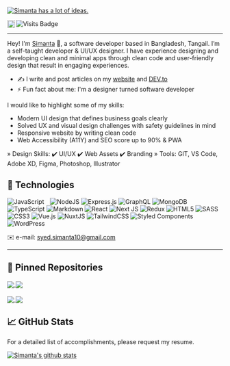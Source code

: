 [![Simanta has a lot of ideas.](https://github.com/syedsimanta03/syedsimanta03/raw/master/cover.gif)](https://designcoder.netlify.app/)


<a href="https://www.linkedin.com/in/syedsimanta03/">
  <img align="left" alt="Pranav's LinkedIn" width="18px" src="https://raw.githubusercontent.com/peterthehan/peterthehan/master/assets/linkedin.svg" />
</a>

![Visits Badge](https://badges.pufler.dev/visits/syedsimanta03/syedsimanta03)

------
Hey! I'm [Simanta](http://designcoder.netlify.app) 👋, a software developer based in Bangladesh, Tangail. I’m a self-taught developer & UI/UX designer. I have experience designing and developing clean and minimal apps through clean code and user-friendly design that result in engaging experiences.

- ✍️ I write and post articles on my [website](http://designcoder.netlify.app/blog) and [DEV.to](https://dev.to/syedsimanta03)
- ⚡ Fun fact about me: I'm a designer turned software developer


I would like to highlight some of my skills:

- Modern UI design that defines business goals clearly
- Solved UX and visual design challenges with safety guidelines in mind
- Responsive website by writing clean code
- Web Accessibility (A11Y) and SEO score up to 90% & PWA

» Design Skills: ✔️ UI/UX  ✔️ Web Assets ✔️ Branding
» Tools:  GIT, VS Code, Adobe XD, Figma, Photoshop, Illustrator

## 🧰 Technologies

<img alt="JavaScript" src="https://img.shields.io/badge/javascript-%23323330.svg?style=for-the-badge&logo=javascript&logoColor=%23F7DF1E" style="display: inline; margin-right: 10px;"/>
<img alt="NodeJS" src="https://img.shields.io/badge/node.js-%2343853D.svg?style=for-the-badge&logo=node-dot-js&logoColor=white"/>
<img alt="Express.js" src="https://img.shields.io/badge/express.js-%23404d59.svg?style=for-the-badge&logo=express&logoColor=%2361DAFB"/>
<img alt="GraphQL" src="https://img.shields.io/badge/-GraphQL-E10098?style=for-the-badge&logo=graphql"/>
 <img alt="MongoDB" src ="https://img.shields.io/badge/MongoDB-%234ea94b.svg?style=for-the-badge&logo=mongodb&logoColor=white"/>
<img alt="TypeScript" src="https://img.shields.io/badge/typescript-%23007ACC.svg?style=for-the-badge&logo=typescript&logoColor=white"/>
<img alt="Markdown" src="https://img.shields.io/badge/markdown-%23000000.svg?style=for-the-badge&logo=markdown&logoColor=white"/>
  
<img alt="React" src="https://img.shields.io/badge/react-%2320232a.svg?style=for-the-badge&logo=react&logoColor=%2361DAFB"/>
<img alt="Next JS" src="https://img.shields.io/badge/nextjs-%23000000.svg?style=for-the-badge&logo=next.js&logoColor=white"/>
<img alt="Redux" src="https://img.shields.io/badge/redux-%23593d88.svg?style=for-the-badge&logo=redux&logoColor=white"/>
<img alt="HTML5" src="https://img.shields.io/badge/html5-%23E34F26.svg?style=for-the-badge&logo=html5&logoColor=white"/>
<img alt="SASS" src="https://img.shields.io/badge/SASS-hotpink.svg?style=for-the-badge&logo=SASS&logoColor=white"/>
<img alt="CSS3" src="https://img.shields.io/badge/css3-%231572B6.svg?style=for-the-badge&logo=css3&logoColor=white"/>
<img alt="Vue.js" src="https://img.shields.io/badge/vuejs-%2335495e.svg?style=for-the-badge&logo=vue-dot-js&logoColor=%234FC08D"/>
<img alt="NuxtJS" src="https://img.shields.io/badge/NuxtJS-black.svg?style=for-the-badge&logo=NuxtJS&logoColor=white"/>
<img alt="TailwindCSS" src="https://img.shields.io/badge/tailwindcss-%2338B2AC.svg?style=for-the-badge&logo=tailwind-css&logoColor=white"/>
<img alt="Styled Components" src="https://img.shields.io/badge/styled--components-DB7093?style=for-the-badge&logo=styled-components&logoColor=white"/>
 <img alt="WordPress" src="https://img.shields.io/badge/WordPress-%23117AC9.svg?style=for-the-badge&logo=WordPress&logoColor=white"/>
                       
<br>

✉️ e-mail: syed.simanta10@gmail.com
____
## 📌 Pinned Repositories

<a href="https://github.com/syedsimanta03/coin-desk-revamp">
  <img align="center" src="https://github-readme-stats.vercel.app/api/pin/?username=syedsimanta03&repo=coin-desk-revamp&theme=radical" />
</a>
<a href="https://github.com/syedsimanta03/tailwindcss-dashboard">
  <img align="center" src="https://github-readme-stats.vercel.app/api/pin/?username=syedsimanta03&repo=tailwindcss-dashboard&theme=radical" />
</a>

<br>
<br>

<a href="https://github.com/syedsimanta03/instagram-clone">
  <img align="center" src="https://github-readme-stats.vercel.app/api/pin/?username=syedsimanta03&repo=instagram-clone&theme=radical" />
</a>
<a href="https://github.com/syedsimanta03/verify">
  <img align="center" src="https://github-readme-stats.vercel.app/api/pin/?username=syedsimanta03&repo=verify&theme=radical" />
</a>

## 📈 GitHub Stats

For a detailed list of accomplishments, please request my resume.
<p align = 'left'> 
<a href="https://github.com/anuraghazra/github-readme-stats">
  <img align="center" src="https://github-readme-stats.anuraghazra1.vercel.app/api?username=syedsimanta03&show_icons=true&include_all_commits=true&count_private=true&hide=stars,prs&theme=radical" alt="Simanta's github stats" />
</a>
</p>

